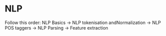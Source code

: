 # NLP
Follow this order:
NLP Basics ->
NLP tokenisation andNormalization ->
NLP POS taggers ->
NLP Parsing ->
Feature extraction
